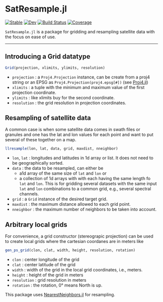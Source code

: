 # SatResample.jl

[![Stable](https://img.shields.io/badge/docs-stable-blue.svg)](https://mapclyps.github.io/SatResample.jl/stable)
[![Dev](https://img.shields.io/badge/docs-dev-blue.svg)](https://mapclyps.github.io/SatResample.jl/dev)
[![Build Status](https://github.com/mapclyps/SatResample.jl/workflows/CI/badge.svg)](https://github.com/mapclyps/SatResample.jl/actions)
[![Coverage](https://codecov.io/gh/mapclyps/SatResample.jl/branch/master/graph/badge.svg)](https://codecov.io/gh/mapclyps/SatResample.jl)

`SatResample.jl` is a package for gridding and resampling satellite data with the focus on ease of use.

---

## Introducing a Grid datatype


```julia
Grid(projection, xlimits, ylimits, resolution)
```
* `projection` : a `Proj4.Projection` instance, can be create from a proj4 string or an EPSG as `Proj4.Projection(proj4.epsg[#])` (see [Proj4.jl](https://github.com/JuliaGeo/Proj4.jl))
* `xlimits` : a tuple with the minimum and maximum value of the first projection coordinate.
* `ylimits` : like xlimits buy for the second coordinate.
* `resolution` : the grid resolution in projection coordinates.


## Resampling of satellite data
A common case is when some satellite data comes in swath files or granules and one has the lat and lon values for each point and want to put several of these together on a map.

```julia
llresample(lon, lat, data, grid, maxdist, nneighbor)
```
* `lon`, `lat` : longitudes and latitudes in 1d array or list. It does not need to be geographically sorted.
* `data` : the data to be resampled, can either be 
  * a1d array of the same size of `lat` and `lon` or 
  * a collection of 1d arrays with with each having the same length fo `lat` and `lon`. This is for gridding several datasets with the same input `lat` and `lon` combinations to a common grid, e.g., several spectral channels.
* `grid` : a `Grid` instance of the desired target grid.
* `maxdist` : the maximum distance allowed to each grid point.
* `nneighbor` : the maximum number of neighbors to be taken into account.

## Arbitrary local grids

For convenience, a grid constructor (stereograpic projection) can be used to create local grids where the cartesian coordanes are in meters like

```julia
gen_ps_grid(clon, clat, width, height, resolution, rotation)
```
* `clon` : center longitude of the grid
* `clat` : center latitude of the grid
* `width` : width of the grid in the local grid coordinates, i.e., meters.
* `height` : height of the grid in meters
* `resolution` : grid resolution in meters
* `rotation` : the rotation, 0° means North is up.

This package uses [NearestNeighbors.jl](https://github.com/KristofferC/NearestNeighbors.jl) for resampling.